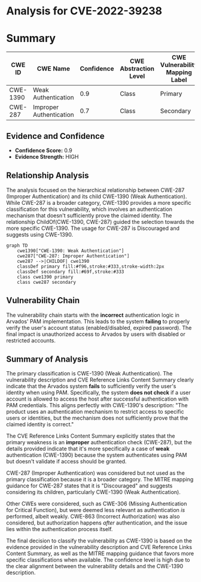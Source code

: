 # Analysis for CVE-2022-39238

# Summary
| CWE ID | CWE Name | Confidence | CWE Abstraction Level | CWE Vulnerability Mapping Label | CWE-Vulnerability Mapping Notes |
|---|---|---|---|---|---|
| CWE-1390 | Weak Authentication | 0.9 | Class | Primary | Allowed-with-Review |
| CWE-287 | Improper Authentication | 0.7 | Class | Secondary | Discouraged |

## Evidence and Confidence

*   **Confidence Score:** 0.9
*   **Evidence Strength:** HIGH

## Relationship Analysis
The analysis focused on the hierarchical relationship between CWE-287 (Improper Authentication) and its child CWE-1390 (Weak Authentication). While CWE-287 is a broader category, CWE-1390 provides a more specific classification for this vulnerability, which involves an authentication mechanism that doesn't sufficiently prove the claimed identity. The relationship ChildOf(CWE-1390, CWE-287) guided the selection towards the more specific CWE-1390. The usage for CWE-287 is Discouraged and suggests using CWE-1390.

```mermaid
graph TD
    cwe1390["CWE-1390: Weak Authentication"]
    cwe287["CWE-287: Improper Authentication"]
    cwe287 -->|CHILDOF| cwe1390
    classDef primary fill:#f96,stroke:#333,stroke-width:2px
    classDef secondary fill:#69f,stroke:#333
    class cwe1390 primary
    class cwe287 secondary
```

## Vulnerability Chain
The vulnerability chain starts with the **incorrect** authentication logic in Arvados' PAM implementation. This leads to the system **failing** to properly verify the user's account status (enabled/disabled, expired password). The final impact is unauthorized access to Arvados by users with disabled or restricted accounts.

## Summary of Analysis
The primary classification is CWE-1390 (Weak Authentication). The vulnerability description and CVE Reference Links Content Summary clearly indicate that the Arvados system **fails** to sufficiently verify the user's identity when using PAM. Specifically, the system **does not check** if a user account is allowed to access the host after successful authentication with PAM credentials. This aligns perfectly with CWE-1390's description: "The product uses an authentication mechanism to restrict access to specific users or identities, but the mechanism does not sufficiently prove that the claimed identity is correct."

The CVE Reference Links Content Summary explicitly states that the primary weakness is an **improper** authentication check (CWE-287), but the details provided indicate that it's more specifically a case of **weak** authentication (CWE-1390) because the system authenticates using PAM but doesn't validate if access should be granted.

CWE-287 (Improper Authentication) was considered but not used as the primary classification because it is a broader category. The MITRE mapping guidance for CWE-287 states that it is "Discouraged" and suggests considering its children, particularly CWE-1390 (Weak Authentication).

Other CWEs were considered, such as CWE-306 (Missing Authentication for Critical Function), but were deemed less relevant as authentication *is* performed, albeit weakly. CWE-863 (Incorrect Authorization) was also considered, but authorization happens *after* authentication, and the issue lies within the authentication process itself.

The final decision to classify the vulnerability as CWE-1390 is based on the evidence provided in the vulnerability description and CVE Reference Links Content Summary, as well as the MITRE mapping guidance that favors more specific classifications when available. The confidence level is high due to the clear alignment between the vulnerability details and the CWE-1390 description.